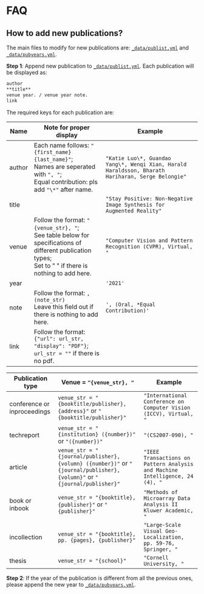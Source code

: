 # FAQ
## How to add new publications?

The main files to modify for new publications are: [`_data/publist.yml`](https://github.com/BelongieLab/belongielab.github.io/blob/main/_data/publist.yml) and [`_data/pubyears.yml`](https://github.com/BelongieLab/belongielab.github.io/blob/main/_data/pubyears.yml). 

**Step 1**: Append new publication to [`_data/publist.yml`](https://github.com/BelongieLab/belongielab.github.io/blob/main/_data/publist.yml). Each publication will be displayed as:

```markdown
author
**title**
venue year. / venue year note.
link
```

The required keys for each publication are: 

| Name   | Note for proper display                                      | Example                                                      |
| ------ | ------------------------------------------------------------ | ------------------------------------------------------------ |
| author | Each name follows: `"{first_name} {last_name}"`;  <br />Names are seperated with `", "`; <br />Equal contribution: pls add `"\*"` after name. | `"Katie Luo\*, Guandao Yang\*, Wenqi Xian, Harald Haraldsson, Bharath Hariharan, Serge Belongie"` |
| title  |                                                              | `"Stay Positive: Non-Negative Image Synthesis for Augmented Reality"` |
| venue  | Follow the format: `"{venue_str}, "`; <br />See table below for specifications of different publication types;<br />Set to " " if there is nothing to add here. | `"Computer Vision and Pattern Recognition (CVPR), Virtual, "` |
| year   |                                                              | `'2021'`                                                     |
| note   | Follow the format:  `, (note_str)`<br />Leave this field out if there is nothing to add here. | `', (Oral, *Equal Contribution)'`                            |
| link   | Follow the format: `{"url": url_str, "display": "PDF"}`;<br />`url_str = ""` if there is no pdf. |                                                              |



| Publication type            | Venue = `"{venue_str}, "`                                    | Example                                                      |
| --------------------------- | ------------------------------------------------------------ | ------------------------------------------------------------ |
| conference or inproceedings | `venue_str = "{booktitle/publisher}, {address}"`  or `"{booktitle/publisher}"` | `"International Conference on Computer Vision (ICCV), Virtual, "` |
| techreport                  | `venue_str = "{institution} ({number})"`  or  `"({number})"` | `"(CS2007-090), "`                                           |
| article                     | `venue_str = "{journal/publisher}, {volumn} ({number})"`  or  `"{journal/publisher}, {volumn}"`  or `"{journal/publisher}"` | `"IEEE Transactions on Pattern Analysis and Machine Intelligence, 24 (4), "` |
| book or inbook              | `venue_str = "{booktitle}, {publisher}"`  or  `"{publisher}"` | `"Methods of Microarray Data Analysis II Kluwer Academic, "` |
| incollection                | `venue_str = "{booktitle}, pp. {pages}, {publisher}"`        | `"Large-Scale Visual Geo-Localization, pp. 59-76, Springer, "` |
| thesis                      | `venue_str = "{school}"`                                     | `"Cornell University, "`                                     |

**Step 2**: If the year of the publication is different from all the previous ones, please append the new year to [`_data/pubyears.yml`](https://github.com/BelongieLab/belongielab.github.io/blob/main/_data/pubyears.yml).